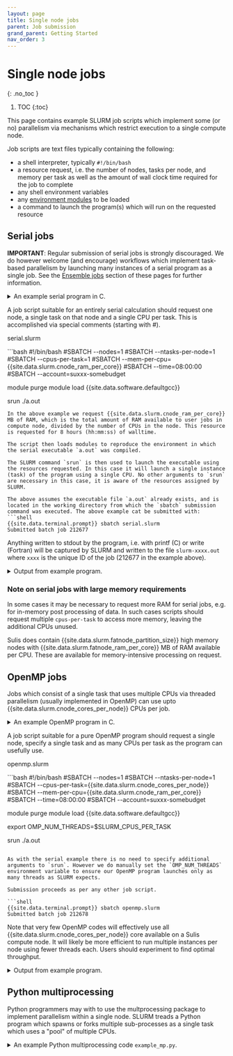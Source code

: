 ```yaml
---
layout: page
title: Single node jobs 
parent: Job submission
grand_parent: Getting Started
nav_order: 3
---
```


# Single node jobs
{: .no_toc }

1. TOC
{:toc}

This page contains example SLURM job scripts which implement some (or no) parallelism via mechanisms which restrict execution to a single compute node. 

Job scripts are text files typically containing the following:

- a shell interpreter, typically `#!/bin/bash`
- a resource request, i.e. the number of nodes, tasks per node, and memory per task as well as the amount of wall clock time required for the job to complete
- any shell environment variables
- any [environment modules](../../gettingstarted/software/modules) to be loaded
- a command to launch the program(s) which will run on the requested resource

<!-- DQ we might need a node here on charging model and node exclusivity. Will we always allocate (and charge for) a whole node to jobs which only use a fraction? --->

## Serial jobs

**IMPORTANT**: Regular submission of serial jobs is strongly discouraged. We do however welcome (and encourage) workflows which implement task-based parallelism by launching many instances of a serial program as a single job. See the [Ensemble jobs](../../advanced/ensemble/) section of these pages for further information. 

<details markdown="block" class="detail">
  <summary>An example serial program in C.</summary>
A trivial serial job can be illustrated with the famous "Hello world" example in C. 

<p class="codeblock-label">hello_world.c</p>
```c 
#include <stdio.h>
int main() {
   printf("Hello World!");
   return 0;
}
``` 
This might be compiled into the executable `a.out` via:
```bash
{{site.data.terminal.prompt}} module load {{site.data.software.defaultgcc}}
{{site.data.terminal.prompt}} gcc hello_world.c
```
</details>

A job script suitable for an entirely serial calculation should request one node, a single task on that node and a single CPU per task. This is accomplished via special comments (starting with #).

<p class="codeblock-label">serial.slurm</p>
```bash
#!/bin/bash
#SBATCH --nodes=1
#SBATCH --ntasks-per-node=1
#SBATCH --cpus-per-task=1
#SBATCH --mem-per-cpu={{site.data.slurm.cnode_ram_per_core}}
#SBATCH --time=08:00:00
#SBATCH --account=suxxx-somebudget

module purge
module load {{site.data.software.defaultgcc}}

srun ./a.out
```
In the above example we request {{site.data.slurm.cnode_ram_per_core}} MB of RAM, which is the total amount of RAM available to user jobs in compute node, divided by the number of CPUs in the node. This resource is requested for 8 hours (hh:mm:ss) of walltime.

The script then loads modules to reproduce the environment in which the serial executable `a.out` was compiled. 

The SLURM command `srun` is then used to launch the executable using the resources requested. In this case it will launch a single instance (task) of the program using a single CPU. No other arguments to `srun` are necessary in this case, it is aware of the resources assigned by SLURM.

The above assumes the executable file `a.out` already exists, and is located in the working directory from which the `sbatch` submission command was executed. The above example cat be submitted with:
```shell
{{site.data.terminal.prompt}} sbatch serial.slurm
Submitted batch job 212677
```
Anything written to stdout by the program, i.e. with printf (C) or write (Fortran) will be captured 
by SLURM and written to the file `slurm-xxxx.out` where `xxxx` is the unique ID of the job (212677 in the example above). 

<details markdown="block" class="detail">
  <summary>Output from example program.</summary>
```shell
{{site.data.terminal.prompt}} cat slurm-212677.out
Hello World!
```
</details>

### Note on serial jobs with large memory requirements

In some cases it may be necessary to request more RAM for serial jobs,  e.g. for in-memory post processing of data. In such cases scripts should request multiple ``cpus-per-task`` to access more memory, leaving the additional CPUs unused.

Sulis does contain {{site.data.slurm.fatnode_partition_size}} high memory nodes with {{site.data.slurm.fatnode_ram_per_core}} MB of RAM available per CPU. These are available for memory-intensive processing on request.

## OpenMP jobs

Jobs which consist of a single task that uses multiple CPUs via threaded parallelism (usually implemented in OpenMP) can use upto {{site.data.slurm.cnode_cores_per_node}} CPUs per job.

<details markdown="block" class="detail">
  <summary>An example OpenMP program in C.</summary>
An extension of our trivial example from above. 

<p class="codeblock-label">omp_hello.c</p>
```c 
#include <stdio.h>
#include <omp.h>
int main ()  {
  int nthreads, tid;
#pragma omp parallel private(tid)
  {
    tid = omp_get_thread_num();
    printf("Hello world from thread = %d\n", tid);
    if (tid == 0) {
        nthreads = omp_get_num_threads();
        printf("Number of threads = %d\n", nthreads);
    }
  }
}
``` 
This might be compiled into the executable `a.out` via:
```bash
{{site.data.terminal.prompt}} module load {{site.data.software.defaultgcc}}
{{site.data.terminal.prompt}} gcc -fopenmp omp_hello.c
```
</details>

A job script suitable for a pure OpenMP program should request a single node, specify a single task and as many CPUs per task as the program can usefully use. 

<p class="codeblock-label">openmp.slurm</p>
```bash
#!/bin/bash
#SBATCH --nodes=1
#SBATCH --ntasks-per-node=1
#SBATCH --cpus-per-task={{site.data.slurm.cnode_cores_per_node}}
#SBATCH --mem-per-cpu={{site.data.slurm.cnode_ram_per_core}}
#SBATCH --time=08:00:00
#SBATCH --account=suxxx-somebudget

module purge
module load {{site.data.software.defaultgcc}}

export OMP_NUM_THREADS=$SLURM_CPUS_PER_TASK

srun ./a.out
```

As with the serial example there is no need to specify additional arguments to `srun`. However we do manually set the `OMP_NUM_THREADS` environment variable to ensure our OpenMP program launches only as many threads as SLURM expects. 

Submission proceeds as per any other job script.

```shell
{{site.data.terminal.prompt}} sbatch openmp.slurm
Submitted batch job 212678
```

Note that very few OpenMP codes will effectively use all {{site.data.slurm.cnode_cores_per_node}} core available on a Sulis compute node. It will likely be more efficient to run multiple instances per node using fewer threads each. Users should experiment to find optimal throughput.

<details markdown="block" class="detail">
  <summary>Output from example program.</summary>
```shell
{{site.data.terminal.prompt}} cat slurm-212678.out
Hello world from thread = 6
Hello world from thread = 26
Hello world from thread = 32
Hello world from thread = 35
Hello world from thread = 42
Hello world from thread = 1
Hello world from thread = 2
Hello world from thread = 47
Hello world from thread = 45
Hello world from thread = 46
Hello world from thread = 4
Hello world from thread = 50
Hello world from thread = 51
Hello world from thread = 54
Hello world from thread = 7
Hello world from thread = 58
Hello world from thread = 59
Hello world from thread = 60
Hello world from thread = 61
Hello world from thread = 62
Hello world from thread = 63
Hello world from thread = 9
Hello world from thread = 66
Hello world from thread = 67
Hello world from thread = 69
Hello world from thread = 70
Hello world from thread = 72
Hello world from thread = 73
Hello world from thread = 74
Hello world from thread = 76
Hello world from thread = 79
Hello world from thread = 80
Hello world from thread = 82
Hello world from thread = 83
Hello world from thread = 84
Hello world from thread = 86
Hello world from thread = 87
Hello world from thread = 90
Hello world from thread = 89
Hello world from thread = 92
Hello world from thread = 94
Hello world from thread = 95
Hello world from thread = 98
Hello world from thread = 15
Hello world from thread = 100
Hello world from thread = 102
Hello world from thread = 16
Hello world from thread = 106
Hello world from thread = 108
Hello world from thread = 109
Hello world from thread = 110
Hello world from thread = 17
Hello world from thread = 113
Hello world from thread = 115
Hello world from thread = 117
Hello world from thread = 118
Hello world from thread = 120
Hello world from thread = 121
Hello world from thread = 123
Hello world from thread = 125
Hello world from thread = 126
Hello world from thread = 0
Hello world from thread = 25
Hello world from thread = 28
Hello world from thread = 30
Hello world from thread = 33
Hello world from thread = 38
Hello world from thread = 39
Hello world from thread = 5
Hello world from thread = 44
Hello world from thread = 48
Hello world from thread = 52
Hello world from thread = 55
Hello world from thread = 57
Hello world from thread = 65
Hello world from thread = 71
Hello world from thread = 75
Hello world from thread = 78
Hello world from thread = 14
Hello world from thread = 85
Hello world from thread = 88
Hello world from thread = 91
Hello world from thread = 96
Hello world from thread = 97
Hello world from thread = 101
Hello world from thread = 104
Hello world from thread = 18
Hello world from thread = 111
Hello world from thread = 114
Hello world from thread = 116
Hello world from thread = 119
Hello world from thread = 21
Hello world from thread = 24
Hello world from thread = 27
Hello world from thread = 29
Hello world from thread = 34
Hello world from thread = 36
Hello world from thread = 40
Hello world from thread = 41
Hello world from thread = 3
Hello world from thread = 43
Hello world from thread = 49
Hello world from thread = 53
Hello world from thread = 56
Hello world from thread = 64
Hello world from thread = 10
Hello world from thread = 68
Hello world from thread = 11
Hello world from thread = 77
Hello world from thread = 81
Hello world from thread = 127
Hello world from thread = 13
Hello world from thread = 93
Hello world from thread = 8
Hello world from thread = 99
Hello world from thread = 103
Hello world from thread = 105
Hello world from thread = 107
Hello world from thread = 112
Hello world from thread = 19
Hello world from thread = 22
Hello world from thread = 20
Hello world from thread = 122
Hello world from thread = 124
Hello world from thread = 23
Number of threads = 128
Hello world from thread = 31
Hello world from thread = 37
Hello world from thread = 12
```
</details>

## Python multiprocessing

Python programmers may with to use the multprocessing package to implement parallelism within a single node. SLURM treads a Python program which spawns or forks multiple sub-processes as a single task which uses a "pool" of multiple CPUs.

<details markdown="block" class="detail">
  <summary>An example Python multiprocessing code <code>example_mp.py</code>.</summary>
This squares the first `N` integers, distributing the work over a pool of `p` processes. 

<p class="codeblock-label">example_mp.py</p>
```python
import sys
from multiprocessing import Pool

if len(sys.argv) != 3:
    print("Usage ", sys.argv[0]," <p> <N>")
    sys.exit()
else:
    p = int(sys.argv[1])
    N = int(sys.argv[2])
    
def f(x):
    return x*x

if __name__ == '__main__':

    # Create a list of inputs to the function f
    inputs = range(N)
    
    # Evaluate f for all inputs using a pool of processes
    with Pool(p) as my_pool:
        print(my_pool.map(f, inputs))
```
</details>

The following job script runs this example. The number of CPUs per task allocated by SLURM is passed into the Python script as the first argument and used to set the size of the multiprocessing pool equal to the number of CPUs per task allocated by SLURM. 

Note that the number of function inputs (specified by the second argument) does not need to match the size of the pool. Optimal load balancing across processors will occur when the number of inputs is a multiple of the pool size, assuming each input requires a similar amount of CPU time.

<p class="codeblock-label">multiprocessing.slurm</p>
```bash
#!/bin/bash
#SBATCH --nodes=1
#SBATCH --ntasks-per-node=1
#SBATCH --cpus-per-task={{site.data.slurm.cnode_cores_per_node}}
#SBATCH --mem-per-cpu={{site.data.slurm.cnode_ram_per_core}}
#SBATCH --time=08:00:00
#SBATCH --account=suxxx-somebudget

module purge
module load {{site.data.software.defaultgcccore}} {{site.data.software.defaultpython}}

export p=$SLURM_CPUS_PER_TASK # Size of multiprocessing pool
export N=128                  # Number of inputs

# example_mp.py sets pool size from the first argument
srun python example_mp.py $p $N
```

<!-- A note of caution on use of the [Python subprocesses](https://docs.python.org/3/library/subprocess.html) within functions invoked by a multiprocessing pool. This may be desirable if using Python to launch multiple instances of a compiled serial program to implement an ensemble computing workflow. However the additional processes may be starved of CPU resource resulting in poor performance without specifying appropriate options to `srun`. This is discussed in more detail in the [Advanced topics](../../advanced/ensemble/subprocess/) section. -->

Submission proceeds as per any other job script.

```shell
{{site.data.terminal.prompt}} sbatch multiprocessing.slurm
Submitted batch job 212679
```
<details markdown="block" class="detail">
  <summary>Output from example program.</summary>
```shell
{{site.data.terminal.prompt}} cat slurm-212679.out
[0, 1, 4, 9, 16, 25, 36, 49, 64, 81, 100, 121, 144, 169, 196, 225, 256, 289, 324, 361, 400, 441, 484, 529, 576, 625, 676, 729, 784, 841, 900, 961, 1024, 1089, 1156, 1225, 1296, 1369, 1444, 1521, 1600, 1681, 1764, 1849, 1936, 2025, 2116, 2209, 2304, 2401, 2500, 2601, 2704, 2809, 2916, 3025, 3136, 3249, 3364, 3481, 3600, 3721, 3844, 3969, 4096, 4225, 4356, 4489, 4624, 4761, 4900, 5041, 5184, 5329, 5476, 5625, 5776, 5929, 6084, 6241, 6400, 6561, 6724, 6889, 7056, 7225, 7396, 7569, 7744, 7921, 8100, 8281, 8464, 8649, 8836, 9025, 9216, 9409, 9604, 9801, 10000, 10201, 10404, 10609, 10816, 11025, 11236, 11449, 11664, 11881, 12100, 12321, 12544, 12769, 12996, 13225, 13456, 13689, 13924, 14161, 14400, 14641, 14884, 15129, 15376, 15625, 15876, 16129]
```
Note that the list of outputs is ordered as per the list of inputs.
</details>

## Python concurrent.futures

Similar to multiprocessing, the [concurrent.futures](https://docs.python.org/3/library/concurrent.futures.html) module introduced in Python 3.2 provides a means to distribute work over a pool of either threads or processes. 

Use of threads for parallelism in Python has a number of pitfalls due to the global interpreter lock or GIL. This prevents multiple threads from executing code at the same time, limiting their utility for parallelism. Launching threads generally incurs less overhead than launching processes, so if the work to be executed by the worker pool releases the GIL this _can_ be a more efficient option. Here we focus on the use of processes. 

A particular advantage of using [concurrent.futures](https://docs.python.org/3/library/concurrent.futures.html) is that the resulting code requires only minimal modification to take advantage of a worker pool distributed over many nodes via [mpi4py.futures](https://mpi4py.readthedocs.io/en/stable/mpi4py.futures.html). See the [MPI section](mpi) section of this documentation for more information.

<details markdown="block" class="detail">
  <summary>An example Python code using concurrant.futures<code>example_mp.py</code>.</summary>
This squares the first `N` integers, distributing the work over a pool of `p` processes. 

<p class="codeblock-label">example_futures.py</p>
```python
import sys
import concurrent.futures

if len(sys.argv) != 3:
    print("Usage ", sys.argv[0]," <p> <N>")
    sys.exit()
else:
    p = int(sys.argv[1])
    N = int(sys.argv[2])
    
def f(x):
    return x*x

if __name__ == '__main__':

    # Create a list of inputs to the function f
    inputs = range(N)
    
    # Evaluate f for all inputs using a pool of processes
    with concurrent.futures.ProcessPoolExecutor(max_workers=p) as executor:
        results = executor.map(f, inputs)

    print([result for result in results])
```
</details>

The SLURM job script for a Python script which uses concurrent.futures is very similar to that for multiprocessing. The script uses `srun` to launch a single task which uses multiple CPUs to establish the worker pool.

<p class="codeblock-label">multiprocessing.slurm</p>
```bash
#!/bin/bash
#SBATCH --nodes=1
#SBATCH --ntasks-per-node=1
#SBATCH --cpus-per-task=128
#SBATCH --mem-per-cpu=3850
#SBATCH --time=08:00:00
#SBATCH --account=suxxx-somebudget

module purge
module load {{site.data.software.defaultgcccore}} {{site.data.software.defaultpython}}

export p=$SLURM_CPUS_PER_TASK # Size of multiprocessing pool
export N=128                  # Number of inputs

# example_mp.py sets pool size from the first argument
srun python example_futures.py $p $N
```

This should match the output of the above multiprocessing example exactly.

As with multiprocessing the number of inputs to process can be larger than the size of the worker pool. Assuming each input takes a similar length of time to process, optimal utilisation will involve a number of inputs equal to an integer multiple of the worker pool size.


## Python joblib

Joblib is an alternative method of evaluating functions for a list of inputs in Python with the work distributed over multiple CPUs in a node. It is included as part of the SciPy-bundle environment module. 

A particular advantage of joblib over multiprocessing is that it can be easily adapted to implement parallelism over multiple nodes in a cluster by using the [Dask](https://dask.org/) backend as discussed in the [Advanced topics](../../advanced/ensemble/joblib/) section. For now we will restrict ourselves to the standard backend which is restricted to parallelism over a single node.

<details markdown="block" class="detail">
  <summary>An example Python joblib code <code>example_joblib.py</code>.</summary>
This squares the first `N` integers, distributing the work over a pool of `p` processes. 

<p class="codeblock-label">example_joblib.py</p>
```python
import sys
from joblib import Parallel, delayed

if len(sys.argv) != 3:
    print("Usage ", sys.argv[0]," <p> <N>")
    sys.exit()
else:
    p = int(sys.argv[1])
    N = int(sys.argv[2])
    
def f(x):
    return x*x

if __name__ == '__main__':

    # Create a list of inputs to the function f
    inputs = range(N)
    
    # Associate a list of outputs with delayed calls to f
    # with p processes available to evaluate them.
    outputs = Parallel(n_jobs=p)(delayed(f)(i) for i in inputs)

    # Printing the outputs will cause then to be evaluated
    print(outputs)
```
</details>

The required job script is nearly identical to the multiprocessing example above with
the addition of the SciPy-bundle module. As before, the number of processes to use is passed into the python script as an argument.

<p class="codeblock-label">joblib.slurm</p>
```bash
#!/bin/bash
#SBATCH --nodes=1
#SBATCH --ntasks-per-node=1
#SBATCH --cpus-per-task={{site.data.slurm.cnode_cores_per_node}}
#SBATCH --mem-per-cpu={{site.data.slurm.cnode_ram_per_core}}
#SBATCH --time=08:00:00
#SBATCH --account=suxxx-somebudget

module purge
module load {{site.data.software.defaultfoss}} {{site.data.software.defaultscipy}}

export p=$SLURM_CPUS_PER_TASK # Value to use as n_jobs for joblib
export N=128                  # Number of inputs

# example_joblib.py sets n_jobs from the first argument
srun python example_joblib.py $p $N
```

<!-- Similar caveats apply if using subprocess within junctions evaluated in parallel via joblib. This is discussed in more detail in the [Advanced topics](../../advanced/ensemble/subprocess/) section. -->

Submission proceeds as per any other job script.

```shell
{{site.data.terminal.prompt}} sbatch joblib.slurm
Submitted batch job 212680
```

<details markdown="block" class="detail">
  <summary>Output from example program.</summary>
```shell
{{site.data.terminal.prompt}} cat slurm-212680.out
[0, 1, 4, 9, 16, 25, 36, 49, 64, 81, 100, 121, 144, 169, 196, 225, 256, 289, 324, 361, 400, 441, 484, 529, 576, 625, 676, 729, 784, 841, 900, 961, 1024, 1089, 1156, 1225, 1296, 1369, 1444, 1521, 1600, 1681, 1764, 1849, 1936, 2025, 2116, 2209, 2304, 2401, 2500, 2601, 2704, 2809, 2916, 3025, 3136, 3249, 3364, 3481, 3600, 3721, 3844, 3969, 4096, 4225, 4356, 4489, 4624, 4761, 4900, 5041, 5184, 5329, 5476, 5625, 5776, 5929, 6084, 6241, 6400, 6561, 6724, 6889, 7056, 7225, 7396, 7569, 7744, 7921, 8100, 8281, 8464, 8649, 8836, 9025, 9216, 9409, 9604, 9801, 10000, 10201, 10404, 10609, 10816, 11025, 11236, 11449, 11664, 11881, 12100, 12321, 12544, 12769, 12996, 13225, 13456, 13689, 13924, 14161, 14400, 14641, 14884, 15129, 15376, 15625, 15876, 16129]
```
Note that the list of outputs is ordered as per the list of inputs.
</details>

